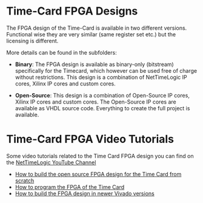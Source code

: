 # Time-Card FPGA Designs
The FPGA design of the Time-Card is available in two different versions.
Functional wise they are very similar (same register set etc.) but the licensing is different.

More details can be found in the subfolders:

- **Binary**:
The FPGA design is available as binary-only (bitstream) specifically for the Timecard, which however can be used free of charge without restrictions.
This design is a combination of NetTimeLogic IP cores, Xilinx IP cores and custom cores.

- **Open-Source**:
This design is a combination of Open-Source IP cores, Xilinx IP cores and custom cores.
The Open-Source IP cores are available as VHDL source code. Everything to create the full project is available.

# Time-Card FPGA Video Tutorials
Some video tutorials related to the Time Card FPGA design you can find on the [NetTimeLogic YouTube Channel](https://youtube.com/playlist?list=PLKlJXMu8iTDpMalIw0yf9mNr1cmAaR0Ja)

- [How to build the open source FPGA design for the Time Card from scratch](https://www.youtube.com/watch?v=ajXK6HVlo5c)
- [How to program the FPGA of the Time Card](https://www.youtube.com/watch?v=Whwu7Bnzbcs)
- [How to build the FPGA design in newer Vivado versions](https://www.youtube.com/watch?v=lijj4WYPaPA)
